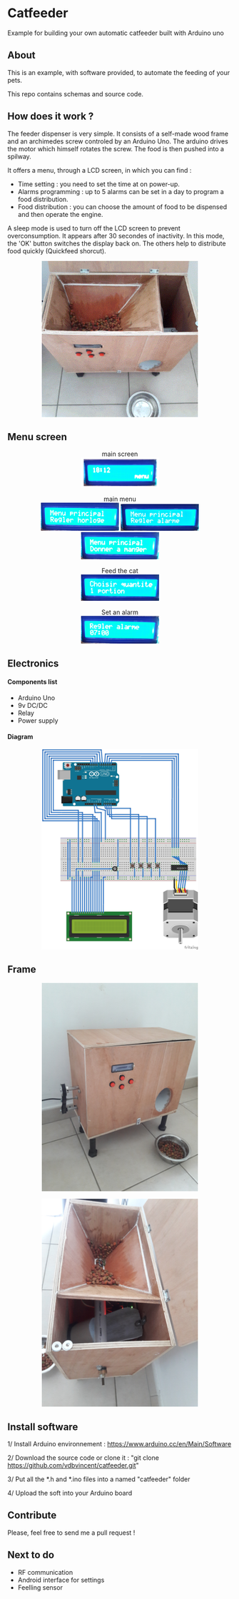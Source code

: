 # Catfeeder

Example for building your own automatic catfeeder built with Arduino uno


## About

This is an example, with software provided, to automate the feeding of your pets.

This repo contains schemas and source code.

## How does it work ?

The feeder dispenser is very simple.
It consists of a self-made wood frame and an archimedes screw controled by an Arduino Uno.
The arduino drives the motor which himself rotates the screw. The food is then pushed into a spilway.

It offers a menu, through a LCD screen, in which you can find :
- Time setting : you need to set the time at on power-up.
- Alarms programming : up to 5 alarms can be set in a day to program a food distribution.
- Food distribution : you can choose the amount of food to be dispensed and then operate the engine.

A sleep mode is used to turn off the LCD screen to prevent overconsumption. It appears after 30 secondes of inactivity.
In this mode, the 'OK' button switches the display back on. The others help to distribute food quickly (Quickfeed shorcut).

<p align="center">
  <img src="pic/2017-06-12_18_11_39.gif" width="350"/>
</p>

## Menu screen

<p align="center">
  main screen  <br />
  <img src="pic/menu.png" width="175"/>
</p>

<p align="center">
  main menu  <br />
  <img src="pic/mp_regler_horloge.jpg" width="175"/>
  <img src="pic/mp_regler_alarme.jpg" width="175"/>
  <img src="pic/mp_dam.jpg" width="175"/>
</p>

<p align="center">
  Feed the cat  <br />
  <img src="pic/quantite.jpg" width="175"/>
</p>

<p align="center">
  Set an alarm  <br />
  <img src="pic/regler_al.jpg" width="175"/>
</p>

## Electronics
#### Components list
- Arduino Uno
- 9v DC/DC
- Relay
- Power supply

#### Diagram
<p align="center">
  <img src="schema/shema_catfeeder.jpg" width="350"/>
</p>

## Frame

<p align="center">
  <img src="pic/20170612_181236.jpg" width="350"/>
</p>

<p align="center">
  <img src="pic/20170612_181248.jpg" width="350"/>
</p>

## Install software
1/ Install Arduino environnement : https://www.arduino.cc/en/Main/Software

2/ Download the source code or clone it : "git clone https://github.com/vdbvincent/catfeeder.git"

3/ Put all the *.h and *.ino files into a named "catfeeder" folder

4/ Upload the soft into your Arduino board

## Contribute
Please, feel free to send me a pull request !

## Next to do
* RF communication
* Android interface for settings
* Feelling sensor
